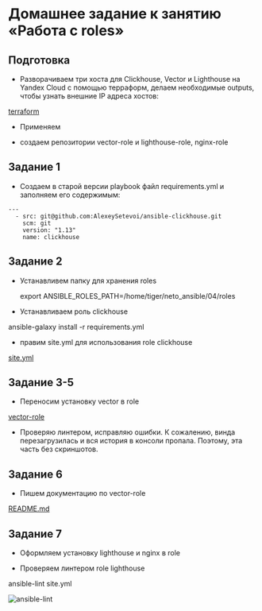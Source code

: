 # Домашнее задание к занятию «Работа с roles»

## Подготовка
* Разворачиваем три хоста для Clickhouse, Vector и Lighthouse на Yandex Cloud с помощью терраформ, делаем необходимые outputs,
  чтобы узнать внешние IP адреса хостов:

[terraform](https://github.com/A-Tagir/neto_ansible/tree/main/04/terraform)

* Применяем

* создаем репозитории vector-role и lighthouse-role, nginx-role
  
## Задание 1

* Создаем в старой версии playbook файл requirements.yml и заполняем его содержимым:
```
---
  - src: git@github.com:AlexeySetevoi/ansible-clickhouse.git
    scm: git
    version: "1.13"
    name: clickhouse 
```

## Задание 2

* Устанавливем папку для хранения roles
  
  export ANSIBLE_ROLES_PATH=/home/tiger/neto_ansible/04/roles

* Устанавливаем роль clickhouse

ansible-galaxy install -r requirements.yml

* правим site.yml для использования role clickhouse

[site.yml](https://github.com/A-Tagir/neto_ansible/blob/main/04/site.yml)


## Задание 3-5

* Переносим установку vector в role

[vector-role](https://github.com/A-Tagir/vector-role)

* Проверяю линтером, исправляю ошибки. К сожалению, винда перезагрузилась и вся история
  в консоли пропала. Поэтому, эта часть без скриншотов.

## Задание 6 

* Пишем документацию по vector-role

[README.md](https://github.com/A-Tagir/vector-role/blob/main/README.md)

## Задание 7

* Оформляем установку lighthouse и nginx в role

* Проверяем линтером role lighthouse 

ansible-lint site.yml

![ansible-lint]()








